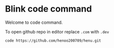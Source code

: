 
# Blink code command

Welcome to code command.

To open github repo in editor replace `.com` with `.dev`

`code https://github.com/henoo200709/henu.git`

